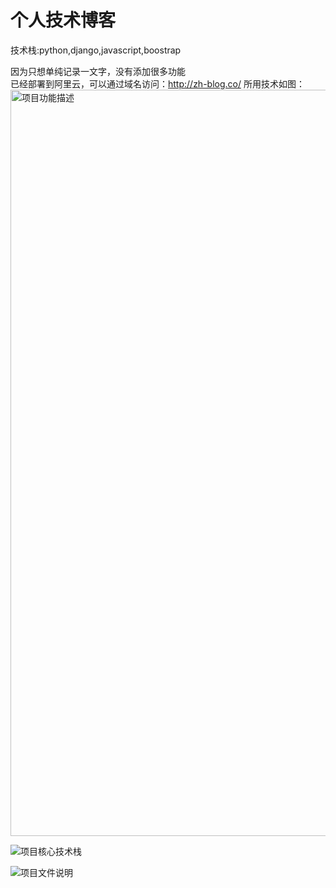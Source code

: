 #  个人技术博客
技术栈:python,django,javascript,boostrap<br>

因为只想单纯记录一文字，没有添加很多功能 <br>
已经部署到阿里云，可以通过域名访问：http://zh-blog.co/
所用技术如图：
<img width="1194" alt="项目功能描述" src="https://user-images.githubusercontent.com/85549171/126589361-1b0d82fe-1d8a-4feb-bf3e-74e81cf81eb9.png">

![项目核心技术栈](https://user-images.githubusercontent.com/85549171/126589368-fa8fc6ed-ee5c-4d89-932d-443755306169.png)

![项目文件说明](https://user-images.githubusercontent.com/85549171/126589375-3c93fd94-a997-46c4-bad0-77779e752272.png)
